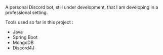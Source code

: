 A personal Discord bot, still under development, that I am developing in a professional setting.

Tools used so far in this project :
- Java
- Spring Boot
- MongoDB
- Discord4J

